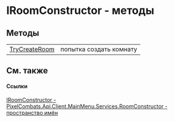 # IRoomConstructor - методы




## Методы
<table>
<tr>
<td><a href="6abc66fa-0539-58f5-591e-983962dcaf3e">TryCreateRoom</a></td>
<td>попытка создать комнату</td></tr>
</table>

## См. также


#### Ссылки
<a href="683baf7a-947a-8297-7ef6-6fb85225f76c">IRoomConstructor - </a>  
<a href="5c0aa2e7-ab63-7190-0eca-affc008061c2">PixelCombats.Api.Client.MainMenu.Services.RoomConstructor - пространство имён</a>  
